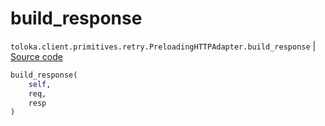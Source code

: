 # build_response
`toloka.client.primitives.retry.PreloadingHTTPAdapter.build_response` | [Source code](https://github.com/Toloka/toloka-kit/blob/v0.1.25/src/client/primitives/retry.py#L112)

```python
build_response(
    self,
    req,
    resp
)
```

